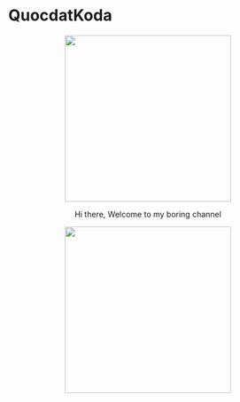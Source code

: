 # QuocdatKoda
<div id="header" align="center">
  <img src="https://media.giphy.com/media/M9gbBd9nbDrOTu1Mqx/giphy.gif](https://media.giphy.com/media/gjrYDwbjnK8x36xZIO/giphy.gif" width="300"/>
  <p> Hi there, Welcome to my boring channel </p>
</div>
<div id="header" align="center">
  <img src="https://media.giphy.com/media/j5hWF2V3RlNGItTkGc/giphy.gif" width="300"/>
</div>
